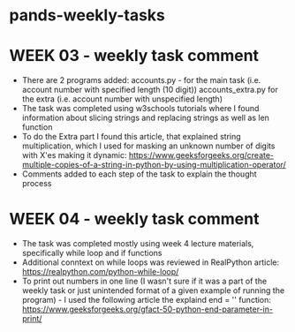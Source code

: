 # pands-weekly-tasks

 # WEEK 03 - weekly task comment
 - There are 2 programs added: 
    accounts.py - for the main task (i.e. account number with specified length (10 digit))
    accounts_extra.py for the extra  (i.e. account number with unspecified length) 
 - The task was completed using w3schools tutorials where I found information about slicing strings and replacing strings as well as len function
 - To do the Extra part I found this article, that explained string multiplication, which I used for masking an unknown number of digits with X'es making it dynamic: https://www.geeksforgeeks.org/create-multiple-copies-of-a-string-in-python-by-using-multiplication-operator/
 - Comments added to each step of the task to explain the thought process

 # WEEK 04 - weekly task comment
 - The task was completed mostly using week 4 lecture materials, specifically while loop and if functions
 - Additional conntext on while loops was reviewed in RealPython article: https://realpython.com/python-while-loop/
 - To print out numbers in one line (I wasn't sure if it was a part of the weekly task or just unintended format of a given example of running the program) - I used the following article the explaind end = '' function: https://www.geeksforgeeks.org/gfact-50-python-end-parameter-in-print/